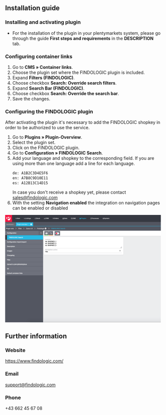 ## Installation guide
 
### Installing and activating plugin

* For the installation of the plugin in your plentymarkets system, please go through the guide **First steps and requirements** in the **DESCRIPTION** tab.

### Configuring container links

1. Go to **CMS » Container links**.
2. Choose the plugin set where the FINDOLOGIC plugin is included.
3. Expand **Filters (FINDOLOGIC)**.
4. Choose checkbox **Search: Override search filters**.
5. Expand **Search Bar (FINDOLOGIC)**.
6. Choose checkbox **Search: Override the search bar**.
7. Save the changes.

### Configuring the FINDOLOGIC plugin

After activating the plugin it's necessary to add the FINDOLOGIC shopkey in order to be authorized to use the service.

1. Go to **Plugins » Plugin-Overview**.
2. Select the plugin set.
3. Click on the FINDOLOGIC plugin.
4. Go to **Configuration » FINDOLOGIC Search**.
5. Add your language and shopkey to the corresponding field. If you are using more than one language add a line for each language.
   ```
   de: A1B2C3D4E5F6
   en: A7B8C9D10E11
   es: A12B13C14D15
   ```
   In case you don't receive a shopkey yet, please contact [sales@findologic.com](mailto:sales@findologic.com)
6. With the setting **Navigation enabled** the integration on navigation pages can be enabled or disabled

![shopkey_configuration](https://raw.githubusercontent.com/findologic/plugin-plentymarkets-ceres-api/master/meta/images/shopkey_config_en.png)

## Further information

### Website
 
https://www.findologic.com/
 
### Email
 
support@findologic.com
 
### Phone
 
+43 662 45 67 08
